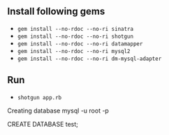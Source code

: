 ## Install following gems

- `gem install --no-rdoc --no-ri sinatra`
- `gem install --no-rdoc --no-ri shotgun`
- `gem install --no-rdoc --no-ri datamapper`
- `gem install --no-rdoc --no-ri mysql2`
- `gem install --no-rdoc --no-ri dm-mysql-adapter`


## Run

- `shotgun app.rb`

Creating database
mysql -u root -p

CREATE DATABASE test;
